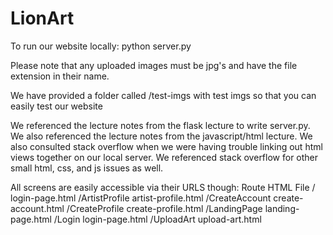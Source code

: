 # LionArt
To run our website locally: python server.py

Please note that any uploaded images must be jpg's and have the file extension in their name. 

We have provided a folder called /test-imgs with test imgs so that you can easily test our website

We referenced the lecture notes from the flask lecture to write server.py. We also referenced the lecture notes from the javascript/html
lecture. We also consulted stack overflow when we were having trouble linking out html views together on our local server. We referenced
stack overflow for other small html, css, and js issues as well.

All screens are easily accessible via their URLS though:
Route	             HTML File
/                    login-page.html
/ArtistProfile	     artist-profile.html
/CreateAccount	     create-account.html
/CreateProfile	     create-profile.html
/LandingPage	     landing-page.html
/Login	             login-page.html
/UploadArt	         upload-art.html